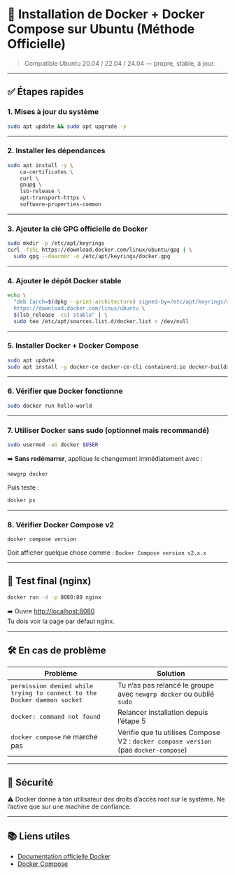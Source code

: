 # 🐳 Installation de Docker + Docker Compose sur Ubuntu (Méthode Officielle)

> Compatible Ubuntu 20.04 / 22.04 / 24.04 — propre, stable, à jour.

---

## ✅ Étapes rapides

### 1. Mises à jour du système

```bash
sudo apt update && sudo apt upgrade -y
```

---

### 2. Installer les dépendances

```bash
sudo apt install -y \
    ca-certificates \
    curl \
    gnupg \
    lsb-release \
    apt-transport-https \
    software-properties-common
```

---

### 3. Ajouter la clé GPG officielle de Docker

```bash
sudo mkdir -p /etc/apt/keyrings
curl -fsSL https://download.docker.com/linux/ubuntu/gpg | \
  sudo gpg --dearmor -o /etc/apt/keyrings/docker.gpg
```

---

### 4. Ajouter le dépôt Docker stable

```bash
echo \
  "deb [arch=$(dpkg --print-architecture) signed-by=/etc/apt/keyrings/docker.gpg] \
  https://download.docker.com/linux/ubuntu \
  $(lsb_release -cs) stable" | \
  sudo tee /etc/apt/sources.list.d/docker.list > /dev/null
```

---

### 5. Installer Docker + Docker Compose

```bash
sudo apt update
sudo apt install -y docker-ce docker-ce-cli containerd.io docker-buildx-plugin docker-compose-plugin
```

---

### 6. Vérifier que Docker fonctionne

```bash
sudo docker run hello-world
```

---

### 7. Utiliser Docker sans sudo (optionnel mais recommandé)

```bash
sudo usermod -aG docker $USER
```

➡️ **Sans redémarrer**, applique le changement immédiatement avec :

```bash
newgrp docker
```

Puis teste :

```bash
docker ps
```

---

### 8. Vérifier Docker Compose v2

```bash
docker compose version
```

Doit afficher quelque chose comme : `Docker Compose version v2.x.x`

---

## 🧪 Test final (nginx)

```bash
docker run -d -p 8080:80 nginx
```

➡️ Ouvre [http://localhost:8080](http://localhost:8080)  
Tu dois voir la page par défaut nginx.

---

## 🛠 En cas de problème

| Problème | Solution |
|----------|----------|
| `permission denied while trying to connect to the Docker daemon socket` | Tu n’as pas relancé le groupe avec `newgrp docker` ou oublié `sudo` |
| `docker: command not found` | Relancer installation depuis l’étape 5 |
| `docker compose` ne marche pas | Vérifie que tu utilises Compose V2 : `docker compose version` (pas `docker-compose`) |

---

## 🔐 Sécurité

⚠️ Docker donne à ton utilisateur des droits d’accès root sur le système. Ne l’active que sur une machine de confiance.

---

## 📚 Liens utiles

- [Documentation officielle Docker](https://docs.docker.com/engine/install/ubuntu/)
- [Docker Compose](https://docs.docker.com/compose/)
